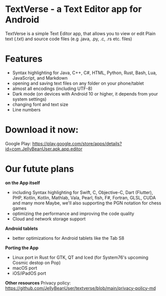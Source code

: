 # TextVerse - a Text Editor app for Android

TextVerse is a simple Text Editor app, that allows you to view or edit Plain text (.txt) and source code files (e.g .java, .py, .c, .rs etc. files)

# Features
- Syntax highlighting for Java, C++, C#, HTML, Python, Rust, Bash, Lua, JavaScript, and Markdown
- opening and saving text files on any folder on your phone/tablet
- almost all encodings (including UTF-8)
- Dark mode (on devices with Android 10 or higher, it depends from your system settings)
- changing font and text size
- Line numbers

# Download it now:
Google Play: https://play.google.com/store/apps/details?id=com.JellyBeanUser.apk.app.editor

# Our futute plans
__on the App itself__
- including Syntax highlighting for Swift, C, Objective-C, Dart (Flutter), PHP, Kotlin, Kotlin, Mathlab, Vala, Pearl, fish, F#, Fortran, GLSL, CUDA and many more
Maybe, we'll also supporting the PGN notation for chess games
- optimizing the performance and improving the code quality
- Cloud and network storage support

__Android tablets__
- better optimizations for Android tablets like the Tab S8

__Porting the App__
- Linux port in Rust for GTK, QT and Iced (for System76's upcoming Cosmic destop on Pop)
- macOS port
- iOS/iPadOS port

__Other resources__
Privacy policy: https://github.com/JellyBeanUser/textverse/blob/main/privacy-policy-md
